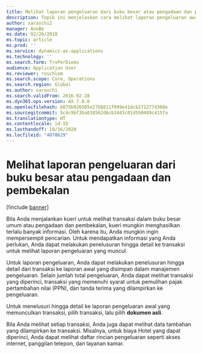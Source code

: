 ```yaml
---
title: Melihat laporan pengeluaran dari buku besar atau pengadaan dan pembekalan
description: Topik ini menjelaskan cara melihat laporan pengeluaran awal yang memunculkan transaksi.
author: saraschi2
manager: AnnBe
ms.date: 02/26/2018
ms.topic: article
ms.prod: ''
ms.service: dynamics-ax-applications
ms.technology: ''
ms.search.form: TrvPerDiems
audience: Application User
ms.reviewer: roschlom
ms.search.scope: Core, Operations
ms.search.region: Global
ms.author: saraschi
ms.search.validFrom: 2016-02-28
ms.dyn365.ops.version: AX 7.0.0
ms.openlocfilehash: b075b926585e27b8811f999e41dcb271277d360e
ms.sourcegitcommit: 5c4c9bf3ba018562d6cb3443c01d550489c415fa
ms.translationtype: HT
ms.contentlocale: id-ID
ms.lasthandoff: 10/16/2020
ms.locfileid: "4078629"
---
```

# <a name="view-an-expense-report-from-general-ledger-or-procurement-and-sourcing"></a>Melihat laporan pengeluaran dari buku besar atau pengadaan dan pembekalan

[!include [banner](../includes/banner.md)]

Bila Anda menjalankan kueri untuk melihat transaksi dalam buku besar umum atau pengadaan dan pembekalan, kueri mungkin menghasilkan terlalu banyak informasi. Oleh karena itu, Anda mungkin ingin mempersempit pencarian. Untuk mendapatkan informasi yang Anda perlukan, Anda dapat melakukan penelusuran hingga detail ke transaksi untuk melihat laporan pengeluaran yang muncul.

Untuk laporan pengeluaran, Anda dapat melakukan penelusuran hingga detail dari transaksi ke laporan awal yang disimpan dalam manajemen pengeluaran. Selain jumlah total pengeluaran, Anda dapat melihat transaksi yang diperinci, transaksi yang memenuhi syarat untuk pemulihan pajak pertambahan nilai (PPN), dan tanda terima yang dilampirkan ke pengeluaran.

Untuk menelusuri hingga detail ke laporan pengeluaran awal yang memunculkan transaksi, pilih transaksi, lalu pilih **dokumen asli**.

Bila Anda melihat setiap transaksi, Anda juga dapat melihat data tambahan yang dilampirkan ke transaksi. Misalnya, untuk biaya Hotel yang dapat diperinci, Anda dapat melihat daftar rincian pengeluaran seperti akses internet, panggilan telepon, dan layanan kamar.
